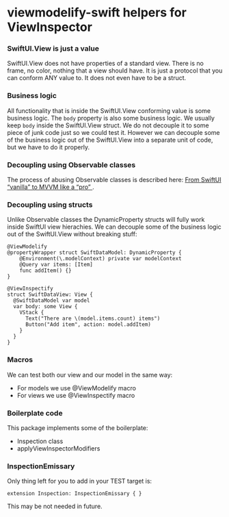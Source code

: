 # viewmodelify-swift helpers for ViewInspector

### SwiftUI.View is just a value
SwiftUI.View does not have properties of a standard view.
There is no frame, no color, nothing that a view should have.
It is just a protocol that you can conform ANY value to.
It does not even have to be a struct.

### Business logic
All functionality that is inside the SwiftUI.View conforming value is some business logic.
The `body` property is also some business logic. We usually keep `body` inside the SwiftUI.View struct. We do not decouple it to some piece of junk code just so we could test it.
However we can decouple some of the business logic out of the SwiftUI.View into a separate unit of code, but we have to do it properly.

### Decoupling using Observable classes
The process of abusing Observable classes is described here: [From SwiftUI “vanilla” to MVVM like a “pro”
](https://medium.com/@redhotbits/from-swiftui-vanilla-to-mvvm-like-a-pro-470b22f304c9).

### Decoupling using structs
Unlike Observable classes the DynamicProperty structs will fully work inside SwiftUI view hierachies. We can decouple some of the business logic out of the SwiftUI.View without breaking stuff:
```
@ViewModelify
@propertyWrapper struct SwiftDataModel: DynamicProperty {
    @Environment(\.modelContext) private var modelContext
    @Query var items: [Item]
    func addItem() {}
}

@ViewInspectify
struct SwiftDataView: View {
  @SwiftDataModel var model
  var body: some View {
    VStack {
      Text("There are \(model.items.count) items")
      Button("Add item", action: model.addItem)
    }
  }
}
```

### Macros
We can test both our view and our model in the same way:
- For models we use @ViewModelify macro
- For views we use @ViewInspectify macro

### Boilerplate code
This package implements some of the boilerplate:
- Inspection class
- applyViewInspectorModifiers

### InspectionEmissary
Only thing left for you to add in your TEST target is:
```
extension Inspection: InspectionEmissary { }
```
This may be not needed in future.

